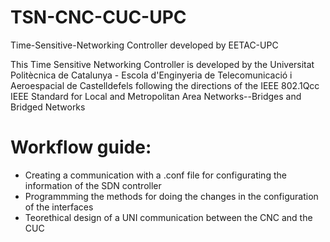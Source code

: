 # TSN-CNC-CUC-UPC
Time-Sensitive-Networking Controller developed by EETAC-UPC 

This Time Sensitive Networking Controller is developed by the Universitat Politècnica de Catalunya - Escola d'Enginyeria de Telecomunicació i Aeroespacial de Castelldefels following the directions of the IEEE 802.1Qcc IEEE Standard for Local and Metropolitan Area Networks--Bridges and Bridged Networks

# Workflow guide:
- Creating a communication with a .conf file for configurating the information of the SDN controller
- Programmming the methods for doing the changes in the configuration of the interfaces
- Teorethical design of a UNI communication between the CNC and the CUC
